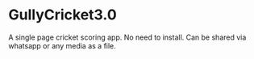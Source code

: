 # GullyCricket3.0
A single page cricket scoring app. No need to install. Can be shared via whatsapp or any media as a file.
